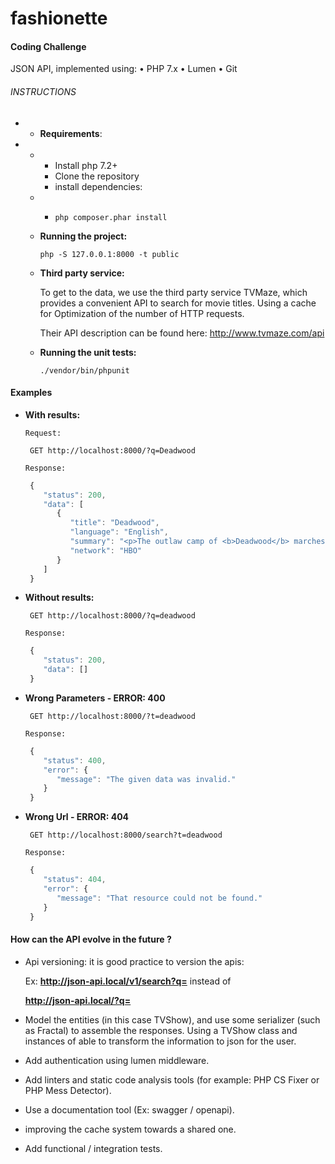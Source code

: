 # fashionette

#### Coding Challenge

JSON API, implemented using:
• PHP 7.x
• Lumen
• Git

###### INSTRUCTIONS

- * **Requirements**:

- - - Install php 7.2+
    - Clone the repository
    - install dependencies:

  - - ```
      php composer.phar install
      ```

  - **Running the project:**

    ```
    php -S 127.0.0.1:8000 -t public
    ```

  - **Third party service:**

    To get to the data, we use the third party service TVMaze, which provides a convenient
    API to search for movie titles. Using a cache for Optimization of the number of HTTP requests.

    Their API description can be found here:
    http://www.tvmaze.com/api

    

  - **Running the unit tests:**

    ```
    ./vendor/bin/phpunit
    ```



#### Examples
   - **With results:**

     `Request:`
     ```http
      GET http://localhost:8000/?q=Deadwood
     ```
     `Response:`
     ```javascript
      {
         "status": 200,
         "data": [
            {
               "title": "Deadwood",
               "language": "English",
               "summary": "<p>The outlaw camp of <b>Deadwood</b> marches slowly towards civilization, facing its first elections. But the power struggles continue over everything in Deadwood—influence, money, and whores—as the founding camp members form strategic alliances to face down the threat of a powerful newcomer, seeking to remake Deadwood in his image.</p>",
               "network": "HBO"
            }
         ]
      }        
     ```

   - **Without results:**

     ```http
      GET http://localhost:8000/?q=deadwood
     ```
     `Response:`
     ```javascript
      {
         "status": 200,
         "data": []
      }
     ```

   - **Wrong Parameters - ERROR: 400**

     ```http
      GET http://localhost:8000/?t=deadwood
     ```
     `Response:`
     ```javascript
      {
         "status": 400,
         "error": {
            "message": "The given data was invalid."
         }
      }
     ```

   - **Wrong Url - ERROR: 404**

     ```http
      GET http://localhost:8000/search?t=deadwood
     ```
     `Response:`
     ```javascript
      {
         "status": 404,
         "error": {
            "message": "That resource could not be found."
         }
      }
     ```

#### How can the API evolve in the future ?

* Api versioning: it is good practice to version the apis: 

  Ex: **http://json-api.local/v1/search?q=<query>** instead of 

  **http://json-api.local/?q=<query >**

* Model the entities (in this case TVShow), and use some serializer (such as Fractal) to assemble the responses. Using a TVShow class and instances of able to transform the information to json for the user.

* Add authentication using lumen middleware.

* Add linters and static code analysis tools (for example: PHP CS Fixer or PHP Mess Detector).

* Use a documentation tool (Ex: swagger / openapi).

* improving the cache system towards a shared one.

* Add functional / integration tests.